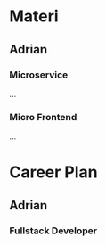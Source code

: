 # Materi
## Adrian
### Microservice
...
### Micro Frontend
...
# Career Plan
## Adrian
### Fullstack Developer